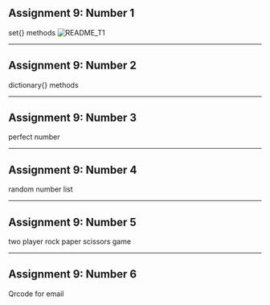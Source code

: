 ## Assignment 9: Number 1
set{} methods
![README_T1](https://github.com/Tahahokmabadi/python_assignments/assets/137491279/40c78110-7966-4d97-8c6e-9f17c5d29be9)
__________
## Assignment 9: Number 2
dictionary{} methods
__________
## Assignment 9: Number 3
perfect number
__________
## Assignment 9: Number 4
random number list
__________
## Assignment 9: Number 5
two player rock paper scissors game
__________
## Assignment 9: Number 6
Qrcode for email
